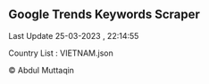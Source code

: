 

## Google Trends Keywords Scraper 
 
Last Update 25-03-2023 , 22:14:55

Country List :
VIETNAM.json



© Abdul Muttaqin 
